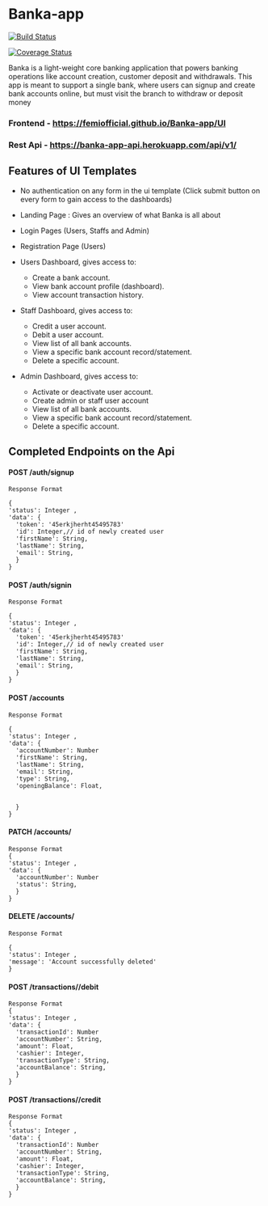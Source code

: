 # Banka-app
[![Build Status](https://travis-ci.org/FemiOfficial/Banka-app.svg?branch=develop)](https://travis-ci.org/FemiOfficial/Banka-app)

[![Coverage Status](https://coveralls.io/repos/github/FemiOfficial/Banka-app/badge.svg?branch=develop)](https://coveralls.io/github/FemiOfficial/Banka-app?branch=develop)

Banka is a light-weight core banking application that powers banking operations like account creation, customer deposit and withdrawals. This app is meant to support a single bank, where users can signup and create bank accounts online, but must visit the branch to withdraw or deposit money

### Frontend - https://femiofficial.github.io/Banka-app/UI

### Rest Api - https://banka-app-api.herokuapp.com/api/v1/

## Features of UI Templates

- No authentication on any form in the ui template (Click submit button on every form to gain access to the dashboards)

- Landing Page : Gives an overview of what Banka is all about

- Login Pages (Users, Staffs and Admin)

- Registration Page (Users)

- Users Dashboard, gives access to:
  - Create a bank account.
  - View bank account profile (dashboard).
  - View account transaction history.
  
 - Staff Dashboard, gives access to:
    - Credit a user account.
    - Debit a user account.
    - View list of all bank accounts.
    - View a specific bank account record/statement.
    - Delete a specific account.
  
  - Admin Dashboard, gives access to:
    - Activate or deactivate user account.
    - Create admin or staff user account
    - View list of all bank accounts.
    - View a specific bank account record/statement.
    - Delete a specific account.
  

## Completed Endpoints on the Api

#### POST /auth/signup
```
Response Format

{
'status'​:​ ​Integer​ ,    ​ 
'data'​: {
  'token':​ '45erkjherht45495783'
  'id'​:​ Integer​,// id of newly created user
  'firstName'​: String,
  'lastName':​ String​,
  'email': String​,
  }
} 

```
#### POST /auth/signin
```
Response Format

{
'status'​:​ ​Integer​ ,    ​ 
'data'​: {
  'token':​ '45erkjherht45495783'
  'id'​:​ Integer​,// id of newly created user
  'firstName'​: String,
  'lastName':​ String​,
  'email': String​,
  }
} 

```
#### POST /accounts
```
Response Format

{
'status'​:​ ​Integer​ ,    ​ 
'data'​: {
  'accountNumber':​ Number
  'firstName'​: String,
  'lastName':​ String​,
  'email': String​,
  'type': String​,
  'openingBalance': Float,


  }
} 

```
#### PATCH /accounts/<account-number>
```
Response Format
{
'status'​:​ ​Integer​ ,    ​ 
'data'​: {
  'accountNumber':​ Number
  'status'​: String,
  }
} 

```
#### DELETE /accounts/<account-number>
```
Response Format

{
'status'​:​ ​Integer​ ,    ​ 
'message': 'Account successfully deleted'
} 

```
#### POST /transactions/<account-number>/debit
```
Response Format
{
'status'​:​ ​Integer​ ,    ​ 
'data'​: {
  'transactionId':​ Number
  'accountNumber'​: String,
  'amount'​: Float,
  'cashier'​: Integer,
  'transactionType'​: String,
  'accountBalance'​: String,
  }
} 

```

#### POST /transactions/<account-number>/credit
```
Response Format
{
'status'​:​ ​Integer​ ,    ​ 
'data'​: {
  'transactionId':​ Number
  'accountNumber'​: String,
  'amount'​: Float,
  'cashier'​: Integer,
  'transactionType'​: String,
  'accountBalance'​: String,
  }
} 

```